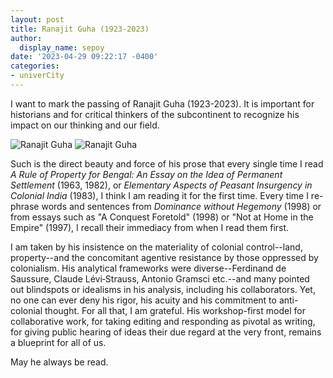 ```yaml
---
layout: post
title: Ranajit Guha (1923-2023)
author:
  display_name: sepoy
date: '2023-04-29 09:22:17 -0400'
categories:
- univerCity
---
```


I want to mark the passing of Ranajit Guha (1923-2023). It is important for historians and for critical thinkers of the subcontinent to recognize his impact on our thinking and our field.

![Ranajit Guha]({{site.baseurl}}/img/uploads/2023/IMG_9147.jpeg)
![Ranajit Guha]({{site.baseurl}}/img/uploads/2023/IMG_1651.jpeg)

Such is the direct beauty and force of his prose that every single time I read *A Rule of Property for Bengal: An Essay on the Idea of Permanent Settlement* (1963, 1982), or *Elementary Aspects of Peasant Insurgency in Colonial India* (1983), I think I am reading it for the first time. Every time I re-phrase words and sentences from *Dominance without Hegemony* (1998) or from essays such as "A Conquest Foretold" (1998) or "Not at Home in the Empire" (1997), I recall their immediacy from when I read them first.

I am taken by his insistence on the materiality of colonial control--land, property--and the concomitant agentive resistance by those oppressed by colonialism. His analytical frameworks were diverse--Ferdinand de Saussure, Claude Lévi‐Strauss, Antonio Gramsci etc.--and many pointed out blindspots or idealisms in his analysis, including his collaborators. Yet, no one can ever deny his rigor, his acuity and his commitment to anti-colonial thought. For all that, I am grateful. His workshop-first model for collaborative work, for taking editing and responding as pivotal as writing, for giving public hearing of ideas their due regard at the very front, remains a blueprint for all of us.  

May he always be read.
